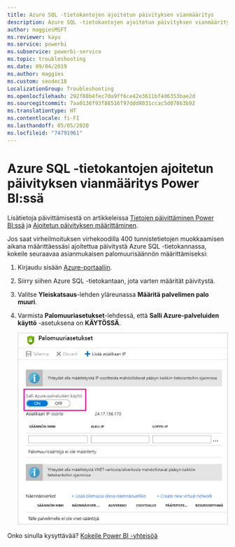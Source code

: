 ```yaml
---
title: Azure SQL -tietokantojen ajoitetun päivityksen vianmääritys
description: Azure SQL -tietokantojen ajoitetun päivityksen vianmääritys Power BI:ssä
author: maggiesMSFT
ms.reviewer: kayu
ms.service: powerbi
ms.subservice: powerbi-service
ms.topic: troubleshooting
ms.date: 09/04/2019
ms.author: maggies
ms.custom: seodec18
LocalizationGroup: Troubleshooting
ms.openlocfilehash: 292f80b4fec7da9ff6ce42e3611bf4d6353bae2d
ms.sourcegitcommit: 7aa0136f93f88516f97ddd8031ccac5d07863b92
ms.translationtype: HT
ms.contentlocale: fi-FI
ms.lasthandoff: 05/05/2020
ms.locfileid: "74791961"
---
```

# <a name="troubleshooting-scheduled-refresh-for-azure-sql-databases-in-power-bi"></a>Azure SQL -tietokantojen ajoitetun päivityksen vianmääritys Power BI:ssä

Lisätietoja päivittämisestä on artikkeleissa [Tietojen päivittäminen Power BI:ssä](refresh-data.md) ja [Ajoitetun päivityksen määrittäminen](refresh-scheduled-refresh.md).

Jos saat virheilmoituksen virhekoodilla 400 tunnistetietojen muokkaamisen aikana määrittäessäsi ajoitettua päivitystä Azure SQL -tietokannassa, kokeile seuraavaa asianmukaisen palomuurisäännön määrittämiseksi:

1. Kirjaudu sisään [Azure-portaaliin](https://portal.azure.com).

1. Siirry siihen Azure SQL -tietokantaan, jota varten määrität päivitystä.

1. Valitse **Yleiskatsaus**-lehden yläreunassa **Määritä palvelimen palo muuri**.

1. Varmista **Palomuuriasetukset**-lehdessä, että **Salli Azure-palveluiden käyttö** -asetuksena on **KÄYTÖSSÄ**.

    ![Azuren sallitut palvelut](media/service-admin-troubleshooting-scheduled-refresh-azure-sql-databases/azurerefresh.png)  

Onko sinulla kysyttävää? [Kokeile Power BI -yhteisöä](https://community.powerbi.com/)
